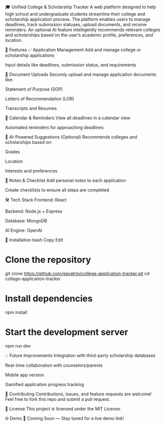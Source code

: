 
🎓 Unified College & Scholarship Tracker
A web platform designed to help high school and undergraduate students streamline their college and scholarship application process. The platform enables users to manage deadlines, track submission statuses, upload documents, and receive reminders. An optional AI feature intelligently recommends relevant colleges and scholarships based on the user’s academic profile, preferences, and location.

🚀 Features
✅ Application Management
Add and manage college or scholarship applications

Input details like deadlines, submission status, and requirements

📄 Document Uploads
Securely upload and manage application documents like:

Statement of Purpose (SOP)

Letters of Recommendation (LOR)

Transcripts and Resumes

📅 Calendar & Reminders
View all deadlines in a calendar view

Automated reminders for approaching deadlines

🤖 AI-Powered Suggestions (Optional)
Recommends colleges and scholarships based on:

Grades

Location

Interests and preferences

📝 Notes & Checklist
Add personal notes to each application

Create checklists to ensure all steps are completed

🛠️ Tech Stack
Frontend: React 

Backend: Node.js + Express 

Database: MongoDB 

AI Engine: OpenAI 

🔧 Installation
bash
Copy
Edit
# Clone the repository
git clone https://github.com/gayatriiv/college-application-tracker.git
cd college-application-tracker

# Install dependencies
npm install

# Start the development server
npm run dev

💡 Future Improvements
Integration with third-party scholarship databases

Real-time collaboration with counselors/parents

Mobile app version

Gamified application progress tracking

🤝 Contributing
Contributions, issues, and feature requests are welcome!
Feel free to fork this repo and submit a pull request.

📄 License
This project is licensed under the MIT License.

🌐 Demo
🚧 Coming Soon — Stay tuned for a live demo link!

